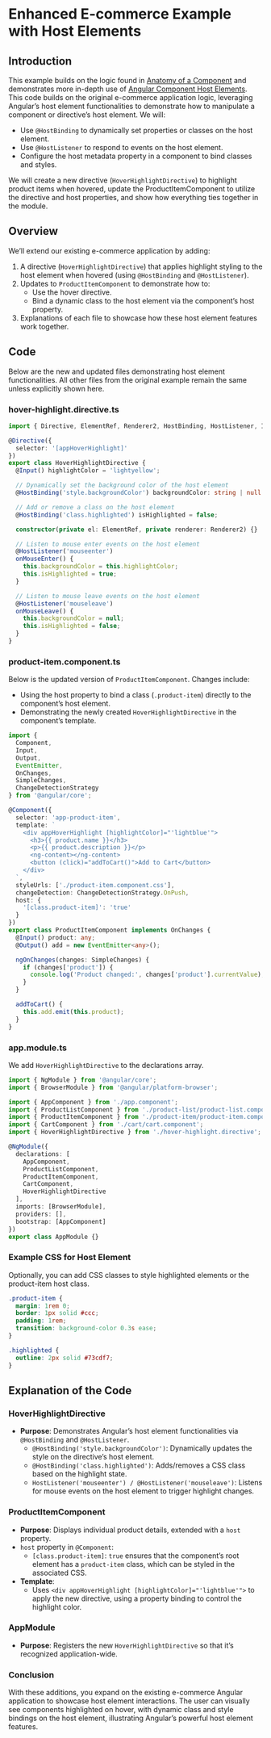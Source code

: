 # Enhanced E-commerce Example with Host Elements

## Introduction

This example builds on the logic found in [Anatomy of a Component](<Components/Anatomy_of_a_Component.md>) and demonstrates more in-depth use of [Angular Component Host Elements](https://angular.dev/guide/components/host-elements). This code builds on the original e-commerce application logic, leveraging Angular’s host element functionalities to demonstrate how to manipulate a component or directive’s host element. We will:
- Use `@HostBinding` to dynamically set properties or classes on the host element.
- Use `@HostListener` to respond to events on the host element.
- Configure the host metadata property in a component to bind classes and styles.

We will create a new directive (`HoverHighlightDirective`) to highlight product items when hovered, update the ProductItemComponent to utilize the directive and host properties, and show how everything ties together in the module.

## Overview

We’ll extend our existing e-commerce application by adding:
1) A directive (`HoverHighlightDirective`) that applies highlight styling to the host element when hovered (using `@HostBinding` and `@HostListener`).
2) Updates to `ProductItemComponent` to demonstrate how to:
    - Use the hover directive.
    - Bind a dynamic class to the host element via the component’s host property.
3) Explanations of each file to showcase how these host element features work together.

## Code

Below are the new and updated files demonstrating host element functionalities. All other files from the original example remain the same unless explicitly shown here.

### hover-highlight.directive.ts

```typescript
import { Directive, ElementRef, Renderer2, HostBinding, HostListener, Input } from '@angular/core';

@Directive({
  selector: '[appHoverHighlight]'
})
export class HoverHighlightDirective {
  @Input() highlightColor = 'lightyellow';

  // Dynamically set the background color of the host element
  @HostBinding('style.backgroundColor') backgroundColor: string | null = null;

  // Add or remove a class on the host element
  @HostBinding('class.highlighted') isHighlighted = false;

  constructor(private el: ElementRef, private renderer: Renderer2) {}

  // Listen to mouse enter events on the host element
  @HostListener('mouseenter')
  onMouseEnter() {
    this.backgroundColor = this.highlightColor;
    this.isHighlighted = true;
  }

  // Listen to mouse leave events on the host element
  @HostListener('mouseleave')
  onMouseLeave() {
    this.backgroundColor = null;
    this.isHighlighted = false;
  }
}
```

### product-item.component.ts

Below is the updated version of `ProductItemComponent`. Changes include:
- Using the host property to bind a class (`.product-item`) directly to the component’s host element.
- Demonstrating the newly created `HoverHighlightDirective` in the component’s template.

```typescript
import {
  Component,
  Input,
  Output,
  EventEmitter,
  OnChanges,
  SimpleChanges,
  ChangeDetectionStrategy
} from '@angular/core';

@Component({
  selector: 'app-product-item',
  template: `
    <div appHoverHighlight [highlightColor]="'lightblue'">
      <h3>{{ product.name }}</h3>
      <p>{{ product.description }}</p>
      <ng-content></ng-content>
      <button (click)="addToCart()">Add to Cart</button>
    </div>
  `,
  styleUrls: ['./product-item.component.css'],
  changeDetection: ChangeDetectionStrategy.OnPush,
  host: {
    '[class.product-item]': 'true'
  }
})
export class ProductItemComponent implements OnChanges {
  @Input() product: any;
  @Output() add = new EventEmitter<any>();

  ngOnChanges(changes: SimpleChanges) {
    if (changes['product']) {
      console.log('Product changed:', changes['product'].currentValue);
    }
  }

  addToCart() {
    this.add.emit(this.product);
  }
}
```

### app.module.ts

We add `HoverHighlightDirective` to the declarations array.

```typescript
import { NgModule } from '@angular/core';
import { BrowserModule } from '@angular/platform-browser';

import { AppComponent } from './app.component';
import { ProductListComponent } from './product-list/product-list.component';
import { ProductItemComponent } from './product-item/product-item.component';
import { CartComponent } from './cart/cart.component';
import { HoverHighlightDirective } from './hover-highlight.directive';

@NgModule({
  declarations: [
    AppComponent,
    ProductListComponent,
    ProductItemComponent,
    CartComponent,
    HoverHighlightDirective
  ],
  imports: [BrowserModule],
  providers: [],
  bootstrap: [AppComponent]
})
export class AppModule {}
```

### Example CSS for Host Element

Optionally, you can add CSS classes to style highlighted elements or the product-item host class.

```css
.product-item {
  margin: 1rem 0;
  border: 1px solid #ccc;
  padding: 1rem;
  transition: background-color 0.3s ease;
}

.highlighted {
  outline: 2px solid #73cdf7;
}
```

## Explanation of the Code

### HoverHighlightDirective
- **Purpose**: Demonstrates Angular’s host element functionalities via `@HostBinding` and `@HostListener`.
  - `@HostBinding('style.backgroundColor')`: Dynamically updates the style on the directive’s host element.
  - `@HostBinding('class.highlighted')`: Adds/removes a CSS class based on the highlight state.
  - `HostListener('mouseenter') / @HostListener('mouseleave')`: Listens for mouse events on the host element to trigger highlight changes.

### ProductItemComponent
- **Purpose**: Displays individual product details, extended with a `host` property.
- `host` property in `@Component`:
  - `[class.product-item]`: `true` ensures that the component’s root element has a `product-item` class, which can be styled in the associated CSS.
- **Template**:
  - Uses `<div appHoverHighlight [highlightColor]="'lightblue'">` to apply the new directive, using a property binding to control the highlight color.

### AppModule
- **Purpose**: Registers the new `HoverHighlightDirective` so that it’s recognized application-wide.

### Conclusion
With these additions, you expand on the existing e-commerce Angular application to showcase host element interactions. The user can visually see components highlighted on hover, with dynamic class and style bindings on the host element, illustrating Angular’s powerful host element features.

